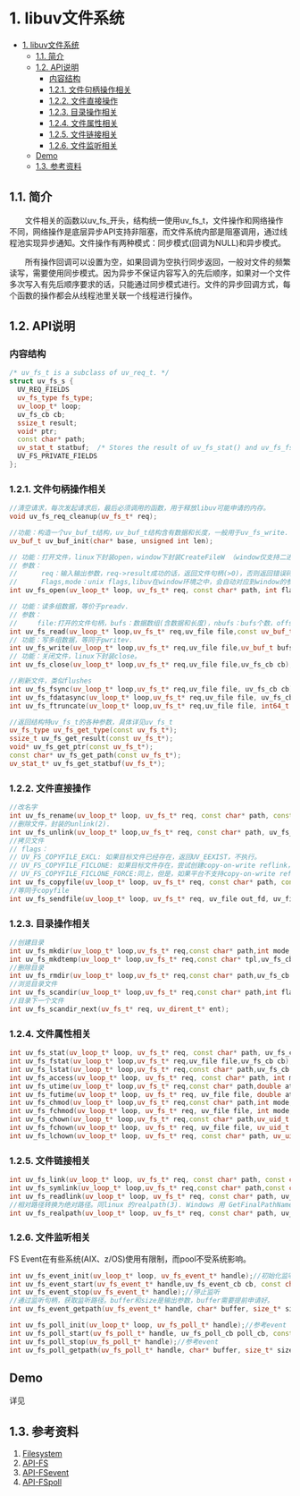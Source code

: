 # 1. libuv文件系统

- [1. libuv文件系统](#1-libuv文件系统)
  - [1.1. 简介](#11-简介)
  - [1.2. API说明](#12-api说明)
    - [内容结构](#内容结构)
    - [1.2.1. 文件句柄操作相关](#121-文件句柄操作相关)
    - [1.2.2. 文件直接操作](#122-文件直接操作)
    - [1.2.3. 目录操作相关](#123-目录操作相关)
    - [1.2.4. 文件属性相关](#124-文件属性相关)
    - [1.2.5. 文件链接相关](#125-文件链接相关)
    - [1.2.6. 文件监听相关](#126-文件监听相关)
  - [Demo](#demo)
  - [1.3. 参考资料](#13-参考资料)

## 1.1. 简介

&emsp;&emsp;文件相关的函数以uv_fs_开头，结构统一使用uv_fs_t，文件操作和网络操作不同，网络操作是底层异步API支持非阻塞，而文件系统内部是阻塞调用，通过线程池实现异步通知。文件操作有两种模式：同步模式(回调为NULL)和异步模式。

&emsp;&emsp;所有操作回调可以设置为空，如果回调为空执行同步返回，一般对文件的频繁读写，需要使用同步模式。因为异步不保证内容写入的先后顺序，如果对一个文件多次写入有先后顺序要求的话，只能通过同步模式进行。文件的异步回调方式，每个函数的操作都会从线程池里关联一个线程进行操作。

## 1.2. API说明

### 内容结构

```C++
/* uv_fs_t is a subclass of uv_req_t. */
struct uv_fs_s {
  UV_REQ_FIELDS
  uv_fs_type fs_type;
  uv_loop_t* loop;
  uv_fs_cb cb;
  ssize_t result;
  void* ptr;
  const char* path;
  uv_stat_t statbuf;  /* Stores the result of uv_fs_stat() and uv_fs_fstat(). */
  UV_FS_PRIVATE_FIELDS
};
```

### 1.2.1. 文件句柄操作相关

```c++
//清空请求，每次发起请求后，最后必须调用的函数，用于释放libuv可能申请的内存。
void uv_fs_req_cleanup(uv_fs_t* req);

//功能：构造一个uv_buf_t结构，uv_buf_t结构含有数据和长度，一般用于uv_fs_write.
uv_buf_t uv_buf_init(char* base, unsigned int len);

// 功能：打开文件，linux下封装open，window下封装CreateFileW （window仅支持二进制模式打开）。
// 参数：
//      req：输入输出参数，req->result成功的话，返回文件句柄(>0)，否则返回错误码(<0),下同
//      Flags,mode：unix flags,libuv在window环境之中，会自动对应到window的参数。
int uv_fs_open(uv_loop_t* loop, uv_fs_t* req, const char* path, int flags, int mode, uv_fs_cb cb);

// 功能：读多组数据，等价于preadv.
// 参数：
//     file:打开的文件句柄，bufs：数据数组(含数据和长度)，nbufs：bufs个数，offset：偏移量
int uv_fs_read(uv_loop_t* loop,uv_fs_t* req,uv_file file,const uv_buf_t bufs[], unsigned int nbufs, int64_t offset,uv_fs_cb cb);
// 功能：写多组数据，等同于pwritev.
int uv_fs_write(uv_loop_t* loop,uv_fs_t* req,uv_file file,uv_buf_t bufs[],unsigned int nbufs,int64_t offset,uv_fs_cb cb);
// 功能：关闭文件，linux下封装close。
int uv_fs_close(uv_loop_t* loop,uv_fs_t* req,uv_file file,uv_fs_cb cb);

//刷新文件，类似flushes
int uv_fs_fsync(uv_loop_t* loop,uv_fs_t* req,uv_file file, uv_fs_cb cb);
int uv_fs_fdatasync(uv_loop_t* loop,uv_fs_t* req,uv_file file, uv_fs_cb cb);//同上
int uv_fs_ftruncate(uv_loop_t* loop,uv_fs_t* req,uv_file file, int64_t offset, uv_fs_cb cb);//截取文件或者补充文件到指定大小

//返回结构特uv_fs_t的各种参数，具体详见uv_fs_t
uv_fs_type uv_fs_get_type(const uv_fs_t*);
ssize_t uv_fs_get_result(const uv_fs_t*);
void* uv_fs_get_ptr(const uv_fs_t*);
const char* uv_fs_get_path(const uv_fs_t*);
uv_stat_t* uv_fs_get_statbuf(uv_fs_t*);
```

### 1.2.2. 文件直接操作

```C++
//改名字
int uv_fs_rename(uv_loop_t* loop, uv_fs_t* req, const char* path, const char* new_path, uv_fs_cb cb);
//删除文件，封装的unlink(2).
int uv_fs_unlink(uv_loop_t* loop,uv_fs_t* req, const char* path, uv_fs_cb cb);
//拷贝文件
// flags：
// UV_FS_COPYFILE_EXCL: 如果目标文件已经存在，返回UV_EEXIST，不执行。
// UV_FS_COPYFILE_FICLONE: 如果目标文件存在，尝试创建copy-on-write reflink，如果平台不支持copy-on-write reflink，那就先删除，后拷贝
// UV_FS_COPYFILE_FICLONE_FORCE:同上，但是，如果平台不支持copy-on-write reflink，那就返回失败
int uv_fs_copyfile(uv_loop_t* loop, uv_fs_t* req, const char* path, const char* new_path, int flags, uv_fs_cb cb);
//等同于copyfile
int uv_fs_sendfile(uv_loop_t* loop, uv_fs_t* req, uv_file out_fd, uv_file in_fd, int64_t in_offset, size_t length, uv_fs_cb cb);
```

### 1.2.3. 目录操作相关

```C++
//创建目录
int uv_fs_mkdir(uv_loop_t* loop,uv_fs_t* req,const char* path,int mode,uv_fs_cb cb);
int uv_fs_mkdtemp(uv_loop_t* loop,uv_fs_t* req,const char* tpl,uv_fs_cb cb);
//删除目录
int uv_fs_rmdir(uv_loop_t* loop,uv_fs_t* req,const char* path,uv_fs_cb cb);
//浏览目录文件
int uv_fs_scandir(uv_loop_t* loop,uv_fs_t* req,const char* path,int flags,uv_fs_cb cb);
//目录下一个文件
int uv_fs_scandir_next(uv_fs_t* req, uv_dirent_t* ent);
```

### 1.2.4. 文件属性相关

```C++
int uv_fs_stat(uv_loop_t* loop, uv_fs_t* req, const char* path, uv_fs_cb cb);//同linux的stat
int uv_fs_fstat(uv_loop_t* loop,uv_fs_t* req,uv_file file,uv_fs_cb cb);//同linux的fstat
int uv_fs_lstat(uv_loop_t* loop,uv_fs_t* req,const char* path,uv_fs_cb cb);//同linux的lstat
int uv_fs_access(uv_loop_t* loop, uv_fs_t* req, const char* path, int mode, uv_fs_cb cb);//检测是否可用。同linux access(2). Windows GetFileAttributesW().
int uv_fs_utime(uv_loop_t* loop,uv_fs_t* req,const char* path,double atime,double mtime,uv_fs_cb cb);//修改文件时间
int uv_fs_futime(uv_loop_t* loop, uv_fs_t* req, uv_file file, double atime, double mtime, uv_fs_cb cb);//同上
int uv_fs_chmod(uv_loop_t* loop,uv_fs_t* req,const char* path,int mode,uv_fs_cb cb);//检测执行权限，等同于chmod
int uv_fs_fchmod(uv_loop_t* loop, uv_fs_t* req, uv_file file, int mode, uv_fs_cb cb);//检测执行权限，等同于fchmod
int uv_fs_chown(uv_loop_t* loop,uv_fs_t* req,const char* path,uv_uid_t uid,uv_gid_t gid,uv_fs_cb cb);//更改所有者及所属组，等同于chown()
int uv_fs_fchown(uv_loop_t* loop, uv_fs_t* req, uv_file file, uv_uid_t uid, uv_gid_t gid, uv_fs_cb cb);//更改所有者及所属组，等同于fchown()
int uv_fs_lchown(uv_loop_t* loop, uv_fs_t* req, const char* path, uv_uid_t uid, uv_gid_t gid, uv_fs_cb cb);//更改所有者及所属组，等同于lchown()
```

### 1.2.5. 文件链接相关

```C++
int uv_fs_link(uv_loop_t* loop, uv_fs_t* req, const char* path, const char* new_path, uv_fs_cb cb);//创建硬链接，等同于link
int uv_fs_symlink(uv_loop_t* loop,uv_fs_t* req,const char* path,const char* new_path,int flags,uv_fs_cb cb);//创建符号链接,等同于symlink。
int uv_fs_readlink(uv_loop_t* loop, uv_fs_t* req, const char* path, uv_fs_cb cb);//读取链接，结果放在req->ptr.
//相对路径转换为绝对路径。同linux 的realpath(3). Windows 用 GetFinalPathNameByHandle. 结果放在req->ptr.
int uv_fs_realpath(uv_loop_t* loop, uv_fs_t* req, const char* path, uv_fs_cb cb);
```

### 1.2.6. 文件监听相关

FS Event在有些系统(AIX、z/OS)使用有限制，而pool不受系统影响。

```C++
int uv_fs_event_init(uv_loop_t* loop, uv_fs_event_t* handle);//初始化监听句柄
int uv_fs_event_start(uv_fs_event_t* handle,uv_fs_event_cb cb, const char* path, unsigned int flags);//开始监听
int uv_fs_event_stop(uv_fs_event_t* handle);//停止监听
//通过监听句柄，获取监听路径。buffer和size是输出参数，buffer需要提前申请好。
int uv_fs_event_getpath(uv_fs_event_t* handle, char* buffer, size_t* size);

int uv_fs_poll_init(uv_loop_t* loop, uv_fs_poll_t* handle);//参考event
int uv_fs_poll_start(uv_fs_poll_t* handle, uv_fs_poll_cb poll_cb, const char* path, unsigned int interval);//参考event
int uv_fs_poll_stop(uv_fs_poll_t* handle);//参考event
int uv_fs_poll_getpath(uv_fs_poll_t* handle, char* buffer, size_t* size);//参考event
```

## Demo

详见

## 1.3. 参考资料

1. [Filesystem](http://docs.libuv.org/en/v1.x/guide/filesystem.html)
2. [API-FS](http://docs.libuv.org/en/v1.x/fs.html)
3. [API-FSevent](http://docs.libuv.org/en/v1.x/fs_event.html)
4. [API-FSpoll](http://docs.libuv.org/en/v1.x/fs_poll.html)
